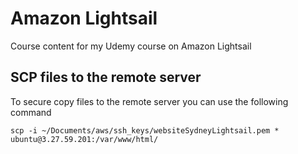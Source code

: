 # Amazon Lightsail

Course content for my Udemy course on Amazon Lightsail



## SCP files to the remote server

To secure copy files to the remote server you can use the following command


```scp -i ~/Documents/aws/ssh_keys/websiteSydneyLightsail.pem * ubuntu@3.27.59.201:/var/www/html/```